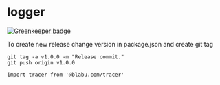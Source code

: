 # logger

[![Greenkeeper badge](https://badges.greenkeeper.io/blabu-com/tracer.svg)](https://greenkeeper.io/)

To create new release change version in package.json and create git tag

```
git tag -a v1.0.0 -m "Release commit."
git push origin v1.0.0
```

```
import tracer from '@blabu.com/tracer'
```
